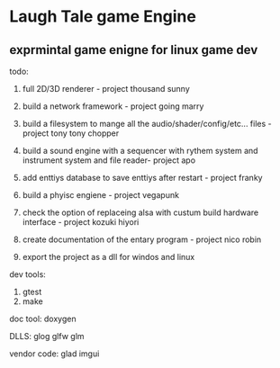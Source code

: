 # Laugh Tale game Engine
## exprmintal game enigne for linux game dev

todo:
1.    full 2D/3D renderer - project thousand sunny
2.    build a network framework - project going marry
3.    build a filesystem to mange all the audio/shader/config/etc... files - project tony tony chopper
4.    build a sound engine with a sequencer with rythem system and instrument system and file reader- project apo
5.    add enttiys database to save enttiys after restart - project franky
6.    build a phyisc engiene - project vegapunk
7.    check the option of replaceing alsa with custum build hardware interface - project kozuki hiyori

8.    create documentation of the entary program - project nico robin
9.    export the project as a dll for windos and linux

dev tools:
1.  gtest
2.  make

doc tool:
    doxygen

DLLS:
    glog
    glfw
    glm

vendor code:
    glad
    imgui